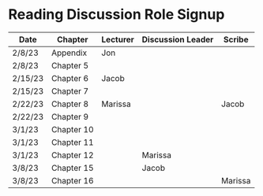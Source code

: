 # Reading Discussion Role Signup

| Date    | Chapter    | Lecturer | Discussion Leader | Scribe |
| ------- | ---------- | -------- | ----------------- | ------ |
| 2/8/23  | Appendix   | Jon      |                   |        |
| 2/8/23  | Chapter 5  |          |                   |        |
| 2/15/23 | Chapter 6  | Jacob    |                   |        |
| 2/15/23 | Chapter 7  |          |                   |        |
| 2/22/23 | Chapter 8  |  Marissa        |                   | Jacob  |
| 2/22/23 | Chapter 9  |          |                   |        |
| 3/1/23  | Chapter 10 |          |                   |        |
| 3/1/23  | Chapter 11 |          |                   |        |
| 3/1/23  | Chapter 12 |          |          Marissa         |        |
| 3/8/23  | Chapter 15 |          |       Jacob       |        |
| 3/8/23  | Chapter 16 |          |                   |       Marissa |
